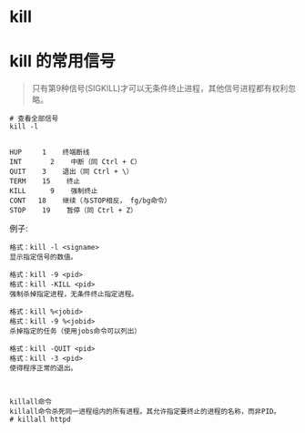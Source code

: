 kill
====


kill 的常用信号
===
> 只有第9种信号(SIGKILL)才可以无条件终止进程，其他信号进程都有权利忽略。


    # 查看全部信号
    kill -l 


    HUP     1    终端断线
    INT       2    中断（同 Ctrl + C）
    QUIT    3    退出（同 Ctrl + \）
    TERM    15    终止
    KILL      9    强制终止
    CONT   18    继续（与STOP相反， fg/bg命令）
    STOP    19    暂停（同 Ctrl + Z）

例子:

    格式：kill -l <signame>
    显示指定信号的数值。

    格式：kill -9 <pid>
    格式：kill -KILL <pid>
    强制杀掉指定进程，无条件终止指定进程。

    格式：kill %<jobid>
    格式：kill -9 %<jobid>
    杀掉指定的任务（使用jobs命令可以列出）

    格式：kill -QUIT <pid>
    格式：kill -3 <pid>
    使得程序正常的退出。

    

    killall命令
    killall命令杀死同一进程组内的所有进程。其允许指定要终止的进程的名称，而非PID。
    # killall httpd 

